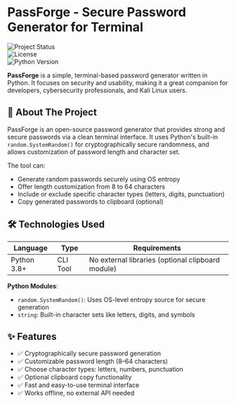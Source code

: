 # PassForge - Secure Password Generator for Terminal

![Project Status](https://img.shields.io/badge/status-active-brightgreen)  
![License](https://img.shields.io/badge/license-MIT-blue)  
![Python Version](https://img.shields.io/badge/python-3.8+-blue)

**PassForge** is a simple, terminal-based password generator written in Python. It focuses on security and usability, making it a great companion for developers, cybersecurity professionals, and Kali Linux users.

## 🚀 About The Project

PassForge is an open-source password generator that provides strong and secure passwords via a clean terminal interface. It uses Python's built-in `random.SystemRandom()` for cryptographically secure randomness, and allows customization of password length and character set.

The tool can:

- Generate random passwords securely using OS entropy
- Offer length customization from 8 to 64 characters
- Include or exclude specific character types (letters, digits, punctuation)
- Copy generated passwords to clipboard (optional)

## 🛠 Technologies Used

| Language   | Type     | Requirements     |
|------------|----------|------------------|
| Python 3.8+| CLI Tool | No external libraries (optional clipboard module) |

**Python Modules**:
- `random.SystemRandom()`: Uses OS-level entropy source for secure generation
- `string`: Built-in character sets like letters, digits, and symbols

## ✨ Features

- ✅ Cryptographically secure password generation
- ✅ Customizable password length (8–64 characters)
- ✅ Choose character types: letters, numbers, punctuation
- ✅ Optional clipboard copy functionality
- ✅ Fast and easy-to-use terminal interface
- ✅ Works offline, no external API needed
